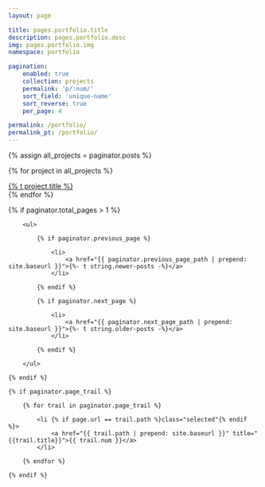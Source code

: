 ```yaml
---
layout: page

title: pages.portfolio.title
description: pages.portfolio.desc
img: pages.portfolio.img
namespace: portfolio

pagination:
    enabled: true
    collection: projects
    permalink: 'p/:num/'
    sort_field: 'unique-name'
    sort_reverse: true
    per_page: 4

permalink: /portfolio/
permalink_pt: /portfolio/
---
```


{% assign all_projects = paginator.posts %}

<!-- {% assign pinned_projects = site.projects | where: "pinned", true %}

<h3>{% t string.pinned-projects %}</h3>

<div class="pinned-area">
    {% for pinned_project in pinned_projects %}
        <div class="project-card-pinned" style="background-image: linear-gradient(to bottom right, {{ pinned_project.color1 }}, {{ pinned_project.color2 }});">
            <a href='{{ pinned_project.url | relative_url }}'>
                <span class="clickable-div"></span>
                    <div class="project-card-pinned-content">
                        {% t pinned_project.title %}
                    </div>
            </a>
        </div>
    {% endfor %}
</div> -->

{% for project in all_projects %}
    <div class="project-card" style="background-image: linear-gradient(to bottom right, {{ project.color1 }}, {{ project.color2 }});">
        <a href='{{ project.url | relative_url }}'>
            <span class="clickable-div"></span>
            <div class="project-card-content">{% t project.title %}</div>
        </a>
    </div>
{% endfor %}

{% if paginator.total_pages > 1 %}

        <ul>

            {% if paginator.previous_page %}

                <li>
                    <a href="{{ paginator.previous_page_path | prepend: site.baseurl }}">{%- t string.newer-posts -%}</a>
                </li>

            {% endif %}

            {% if paginator.next_page %}

                <li>
                    <a href="{{ paginator.next_page_path | prepend: site.baseurl }}">{%- t string.older-posts -%}</a>
                </li>

            {% endif %}

        </ul>

    {% endif %}

    {% if paginator.page_trail %}

        {% for trail in paginator.page_trail %}

            <li {% if page.url == trail.path %}class="selected"{% endif %}>
                <a href="{{ trail.path | prepend: site.baseurl }}" title="{{trail.title}}">{{ trail.num }}</a>
            </li>

        {% endfor %}

    {% endif %}